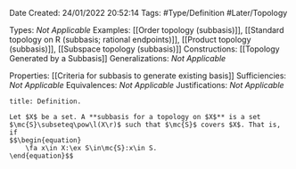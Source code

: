 <div class="topSpace"></div>

Date Created: 24/01/2022 20:52:14
Tags: #Type/Definition #Later/Topology

Types: _Not Applicable_
Examples: [[Order topology (subbasis)]], [[Standard topology on R (subbasis; rational endpoints)]], [[Product topology (subbasis)]], [[Subspace topology (subbasis)]]
Constructions: [[Topology Generated by a Subbasis]]
Generalizations: _Not Applicable_

Properties: [[Criteria for subbasis to generate existing basis]]
Sufficiencies: _Not Applicable_
Equivalences: _Not Applicable_
Justifications: _Not Applicable_

``` ad-Definition
title: Definition.

Let $X$ be a set. A **subbasis for a topology on $X$** is a set $\mc{S}\subseteq\pow\l(X\r)$ such that $\mc{S}$ covers $X$. That is, if
$$\begin{equation}
    \fa x\in X:\ex S\in\mc{S}:x\in S.
\end{equation}$$

```
